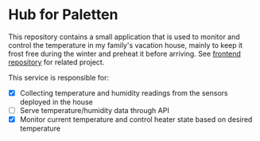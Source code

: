 # Hub for Paletten

This repository contains a small application that is used to monitor and control the temperature in my family's vacation house, mainly to keep it frost free during the winter and preheat it before arriving. See [frontend repository](https://github.com/OliverFlecke/paletten) for related project.

This service is responsible for:

- [x] Collecting temperature and humidity readings from the sensors deployed in the house
- [ ] Serve temperature/humidity data through API
- [x] Monitor current temperature and control heater state based on desired temperature
